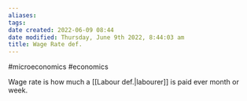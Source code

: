 ```yaml
---
aliases: 
tags: 
date created: 2022-06-09 08:44
date modified: Thursday, June 9th 2022, 8:44:03 am
title: Wage Rate def.
---
```


#microeconomics #economics 

Wage rate is how much a [[Labour def.|labourer]] is paid ever month or week.